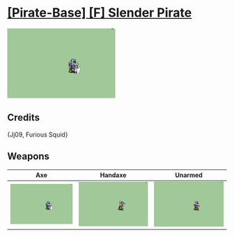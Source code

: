 # [\[Pirate-Base\] \[F\] Slender Pirate](./%5BPirate-Base%5D%20%5BF%5D%20Slender%20Pirate)

<img src="./3.%20Axe/Axe_000.png" alt="[Pirate-Base] [F] Slender Pirate standing" />

## Credits

{Jj09, Furious Squid}

## Weapons


|Axe |Handaxe |Unarmed |
|  :---: | :---: | :---: |
| <img alt="Axe animation" src="./3.%20Axe/Axe.gif" /> | <img alt="Handaxe animation" src="./4.%20Handaxe/Handaxe.gif" /> | <img alt="Unarmed animation" src="./8.%20Unarmed/Unarmed.gif" /> |
